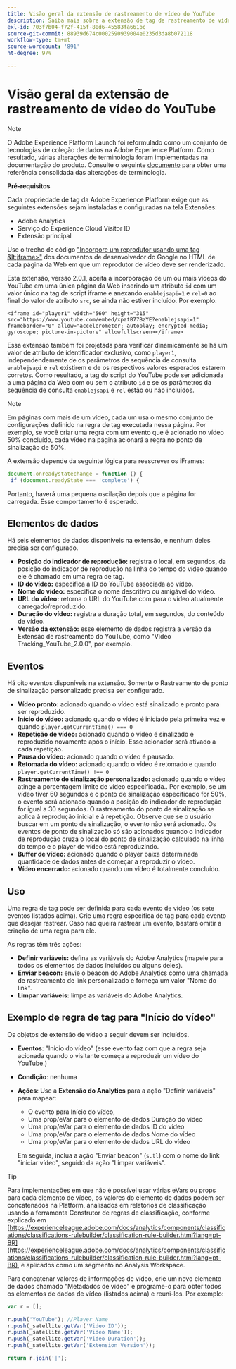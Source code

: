 ```yaml
---
title: Visão geral da extensão de rastreamento de vídeo do YouTube
description: Saiba mais sobre a extensão de tag de rastreamento de vídeo do YouTube na Adobe Experience Platform.
exl-id: 703f7b04-f72f-415f-80d6-45583fa661bc
source-git-commit: 88939d674c0002590939004e0235d3da8b072118
workflow-type: tm+mt
source-wordcount: '891'
ht-degree: 97%

---
```


# Visão geral da extensão de rastreamento de vídeo do YouTube

>[!NOTE]
>
>O Adobe Experience Platform Launch foi reformulado como um conjunto de tecnologias de coleção de dados na Adobe Experience Platform. Como resultado, várias alterações de terminologia foram implementadas na documentação do produto. Consulte o seguinte [documento](../../../term-updates.md) para obter uma referência consolidada das alterações de terminologia.

**Pré-requisitos**

Cada propriedade de tag da Adobe Experience Platform exige que as seguintes extensões sejam instaladas e configuradas na tela Extensões:

* Adobe Analytics
* Serviço do Experience Cloud Visitor ID
* Extensão principal

Use o trecho de código [&quot;Incorpore um reprodutor usando uma tag \&lt;iframe\>&quot;](https://developers.google.com/youtube/player_parameters#Manual_IFrame_Embeds) dos documentos de desenvolvedor do Google no HTML de cada página da Web em que um reprodutor de vídeo deve ser renderizado.

Esta extensão, versão 2.0.1, aceita a incorporação de um ou mais vídeos do YouTube em uma única página da Web inserindo um atributo `id` com um valor único na tag de script iframe e anexando `enablejsapi=1` e `rel=0` ao final do valor de atributo `src`, se ainda não estiver incluído. Por exemplo:

`<iframe id="player1" width="560" height="315" src="https://www.youtube.com/embed/xpatB77BzYE?enablejsapi=1" frameborder="0" allow="accelerometer; autoplay; encrypted-media; gyroscope; picture-in-picture" allowfullscreen></iframe>`

Essa extensão também foi projetada para verificar dinamicamente se há um valor de atributo de identificador exclusivo, como `player1`, independendemente de os parâmetros de sequência de consulta `enablejsapi` e `rel` existirem e de os respectivos valores esperados estarem corretos. Como resultado, a tag do script do YouTube pode ser adicionada a uma página da Web com ou sem o atributo `id` e se os parâmetros da sequência de consulta `enablejsapi` e `rel` estão ou não incluídos.

>[!NOTE]
>
>Em páginas com mais de um vídeo, cada um usa o mesmo conjunto de configurações definido na regra de tag executada nessa página. Por exemplo, se você criar uma regra com um evento que é acionado no vídeo 50% concluído, cada vídeo na página acionará a regra no ponto de sinalização de 50%.

A extensão depende da seguinte lógica para reescrever os iFrames:

```javascript
document.onreadystatechange = function () {
 if (document.readyState === 'complete') {
```

Portanto, haverá uma pequena oscilação depois que a página for carregada. Esse comportamento é esperado.

## Elementos de dados

Há seis elementos de dados disponíveis na extensão, e nenhum deles precisa ser configurado.

* **Posição do indicador de reprodução:** registra o local, em segundos, da posição do indicador de reprodução na linha do tempo do vídeo quando ele é chamado em uma regra de tag.
* **ID do vídeo:** especifica a ID do YouTube associada ao vídeo.
* **Nome do vídeo:** especifica o nome descritivo ou amigável do vídeo.
* **URL do vídeo:** retorna o URL do YouTube.com para o vídeo atualmente carregado/reproduzido.
* **Duração do vídeo:** registra a duração total, em segundos, do conteúdo de vídeo.
* **Versão da extensão:** esse elemento de dados registra a versão da Extensão de rastreamento do YouTube, como &quot;Video Tracking_YouTube_2.0.0&quot;, por exemplo.

## Eventos

Há oito eventos disponíveis na extensão. Somente o Rastreamento de ponto de sinalização personalizado precisa ser configurado.

* **Vídeo pronto:** acionado quando o vídeo está sinalizado e pronto para ser reproduzido.
* **Início do vídeo:** acionado quando o vídeo é iniciado pela primeira vez e quando `player.getCurrentTime() === 0`
* **Repetição de vídeo:** acionado quando o vídeo é sinalizado e reproduzido novamente após o início. Esse acionador será ativado a cada repetição.
* **Pausa do vídeo:** acionado quando o vídeo é pausado.
* **Retomada do vídeo:** acionado quando o vídeo é retomado e quando `player.getCurrentTime() !== 0`
* **Rastreamento de sinalização personalizado:** acionado quando o vídeo atinge a porcentagem limite de vídeo especificada..
Por exemplo, se um vídeo tiver 60 segundos e o ponto de sinalização especificado for 50%, o evento será acionado quando a posição do indicador de reprodução for igual a 30 segundos. O rastreamento do ponto de sinalização se aplica à reprodução inicial e à repetição. Observe que se o usuário buscar em um ponto de sinalização, o evento não será acionado. Os eventos de ponto de sinalização só são acionados quando o indicador de reprodução cruza o local do ponto de sinalização calculado na linha do tempo e o player de vídeo está reproduzindo.
* **Buffer de vídeo:** acionado quando o player baixa determinada quantidade de dados antes de começar a reproduzir o vídeo.
* **Vídeo encerrado:** acionado quando um vídeo é totalmente concluído.

## Uso

Uma regra de tag pode ser definida para cada evento de vídeo (os sete eventos listados acima). Crie uma regra específica de tag para cada evento que desejar rastrear. Caso não queira rastrear um evento, bastará omitir a criação de uma regra para ele.

As regras têm três ações:

* **Definir variáveis:** defina as variáveis do Adobe Analytics (mapeie para todos os elementos de dados incluídos ou alguns deles).
* **Enviar beacon:** envie o beacon do Adobe Analytics como uma chamada de rastreamento de link personalizado e forneça um valor &quot;Nome do link&quot;.
* **Limpar variáveis:** limpe as variáveis do Adobe Analytics.

## Exemplo de regra de tag para &quot;Início do vídeo&quot;

Os objetos de extensão de vídeo a seguir devem ser incluídos.

* **Eventos**: &quot;Início do vídeo&quot; (esse evento faz com que a regra seja acionada quando o visitante começa a reproduzir um vídeo do YouTube.)

* **Condição**: nenhuma

* **Ações**: Use a **Extensão do Analytics** para a ação &quot;Definir variáveis&quot; para mapear:

   * O evento para Início do vídeo,
   * Uma prop/eVar para o elemento de dados Duração do vídeo
   * Uma prop/eVar para o elemento de dados ID do vídeo
   * Uma prop/eVar para o elemento de dados Nome do vídeo
   * Uma prop/eVar para o elemento de dados URL do vídeo

   Em seguida, inclua a ação &quot;Enviar beacon&quot; (`s.tl`) com o nome do link &quot;iniciar vídeo&quot;, seguido da ação &quot;Limpar variáveis&quot;.

>[!TIP]
> 
>Para implementações em que não é possível usar várias eVars ou props para cada elemento de vídeo, os valores do elemento de dados podem ser concatenados na Platform, analisados em relatórios de classificação usando a ferramenta Construtor de regras de classificação, conforme explicado em [https://experienceleague.adobe.com/docs/analytics/components/classifications/classifications-rulebuilder/classification-rule-builder.html?lang=pt-BR](https://experienceleague.adobe.com/docs/analytics/components/classifications/classifications-rulebuilder/classification-rule-builder.html?lang=pt-BR), e aplicados como um segmento no Analysis Workspace.

Para concatenar valores de informações de vídeo, crie um novo elemento de dados chamado &quot;Metadados de vídeo&quot; e programe-o para obter todos os elementos de dados de vídeo (listados acima) e reuni-los. Por exemplo:

```javascript
var r = [];

r.push('YouTube'); //Player Name
r.push(_satellite.getVar('Video ID'));
r.push(_satellite.getVar('Video Name'));
r.push(_satellite.getVar('Video Duration'));
r.push(_satellite.getVar('Extension Version'));

return r.join('|');
```
